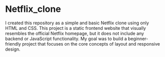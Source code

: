# Netflix_clone

I created this repository as a simple and basic Netflix clone using only HTML and CSS. This project is a static frontend website that visually resembles the official Netflix homepage, but it does not include any backend or JavaScript functionality. My goal was to build a beginner-friendly project that focuses on the core concepts of layout and responsive design.

